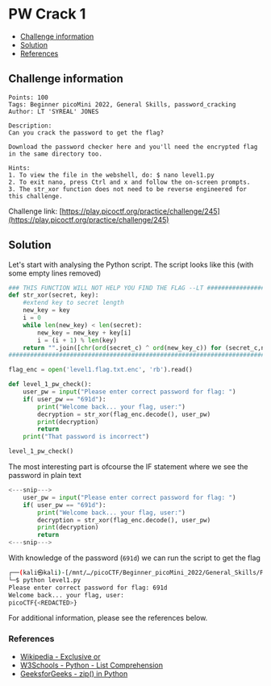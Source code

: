 # PW Crack 1

- [Challenge information](#challenge-information)
- [Solution](#solution)
- [References](#references)

## Challenge information
```
Points: 100
Tags: Beginner picoMini 2022, General Skills, password_cracking
Author: LT 'SYREAL' JONES
  
Description:
Can you crack the password to get the flag?

Download the password checker here and you'll need the encrypted flag in the same directory too.

Hints:
1. To view the file in the webshell, do: $ nano level1.py
2. To exit nano, press Ctrl and x and follow the on-screen prompts.
3. The str_xor function does not need to be reverse engineered for this challenge.
```
Challenge link: [https://play.picoctf.org/practice/challenge/245](https://play.picoctf.org/practice/challenge/245)

## Solution

Let's start with analysing the Python script. The script looks like this (with some empty lines removed)
```python
### THIS FUNCTION WILL NOT HELP YOU FIND THE FLAG --LT ########################
def str_xor(secret, key):
    #extend key to secret length
    new_key = key
    i = 0
    while len(new_key) < len(secret):
        new_key = new_key + key[i]
        i = (i + 1) % len(key)        
    return "".join([chr(ord(secret_c) ^ ord(new_key_c)) for (secret_c,new_key_c) in zip(secret,new_key)])
###############################################################################

flag_enc = open('level1.flag.txt.enc', 'rb').read()

def level_1_pw_check():
    user_pw = input("Please enter correct password for flag: ")
    if( user_pw == "691d"):
        print("Welcome back... your flag, user:")
        decryption = str_xor(flag_enc.decode(), user_pw)
        print(decryption)
        return
    print("That password is incorrect")

level_1_pw_check()
``` 

The most interesting part is ofcourse the IF statement where we see the password in plain text
```python
<---snip--->
    user_pw = input("Please enter correct password for flag: ")
    if( user_pw == "691d"):
        print("Welcome back... your flag, user:")
        decryption = str_xor(flag_enc.decode(), user_pw)
        print(decryption)
        return
<---snip--->
```

With knowledge of the password (`691d`) we can run the script to get the flag
```bash
┌──(kali㉿kali)-[/mnt/…/picoCTF/Beginner_picoMini_2022/General_Skills/PW_Crack_1]
└─$ python level1.py
Please enter correct password for flag: 691d
Welcome back... your flag, user:
picoCTF{<REDACTED>}
```

For additional information, please see the references below.

### References

- [Wikipedia - Exclusive or](https://en.wikipedia.org/wiki/Exclusive_or)
- [W3Schools - Python - List Comprehension](https://www.w3schools.com/python/python_lists_comprehension.asp)
- [GeeksforGeeks - zip() in Python](https://www.geeksforgeeks.org/zip-in-python/)

